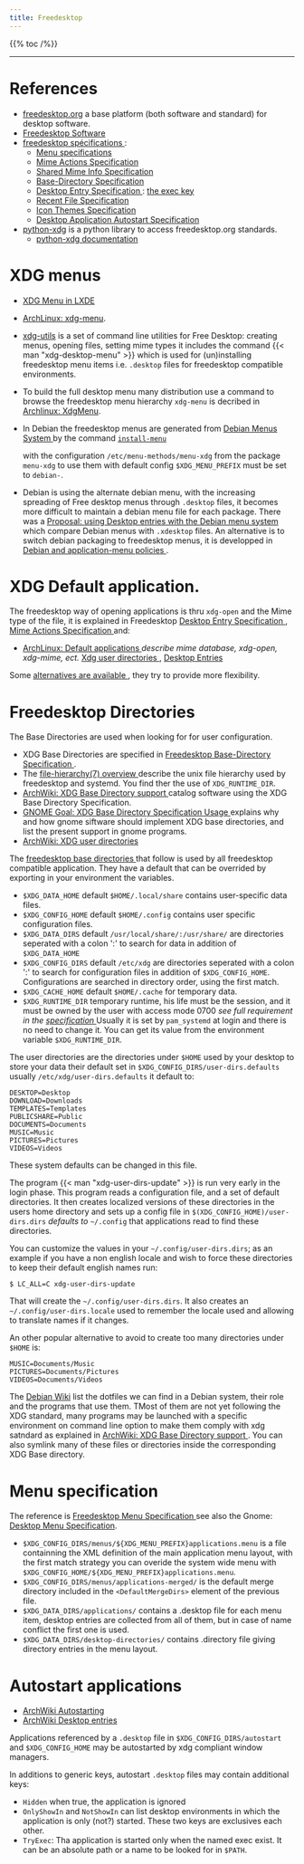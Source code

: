 ```yaml
---
title: Freedesktop
---
```


{{% toc /%}}

---

# References
-   [freedesktop.org](http://www.freedesktop.org/) a base platform
    (both software and standard) for desktop software.
-   [Freedesktop Software](http://freedesktop.org/wiki/Software/)
-   [freedesktop spécifications
    ](http://www.freedesktop.org/wiki/Specifications):
    -   [Menu specifications
        ](http://standards.freedesktop.org/menu-spec/latest/)
    -   [Mime Actions Specification
        ](http://standards.freedesktop.org/mime-apps-spec/latest/)
    -   [Shared Mime Info Specification
        ](http://www.freedesktop.org/wiki/Specifications/shared-mime-info-spec)
    -   [Base-Directory Specification
        ](http://standards.freedesktop.org/basedir-spec/latest/)
    -   [Desktop Entry Specification
        ](http://standards.freedesktop.org/desktop-entry-spec/desktop-entry-spec-latest.html):
        [the exec key
        ](http://standards.freedesktop.org/desktop-entry-spec/latest/ar01s06.html)
    -   [Recent File Specification
        ](http://www.freedesktop.org/wiki/Specifications/recent-file-spec)
    -   [Icon Themes Specification
        ](http://standards.freedesktop.org/icon-theme-spec/icon-theme-spec-latest.html)
    -   [Desktop Application Autostart Specification
        ](http://standards.freedesktop.org/autostart-spec/latest/)
-   [python-xdg](http://freedesktop.org/wiki/Software/pyxdg) is a
    python library to access freedesktop.org standards.
    -   [python-xdg documentation](http://pyxdg.readthedocs.org/en/latest/index.html)

# XDG menus
-   [XDG Menu in LXDE](http://wiki.lxde.org/en/Main_Menu)
-   [ArchLinux: xdg-menu](https://wiki.archlinux.org/index.php/Xdg-menu).
-   [xdg-utils](http://portland.freedesktop.org/)
    is a set of command line utilities for Free Desktop:  creating
    menus, opening files, setting mime types it includes the command
    {{< man "xdg-desktop-menu" >}}
    which is used  for (un)installing freedesktop menu items i.e. `.desktop` files
    for freedesktop compatible environments.
-   To build the full desktop menu many distribution use a command to browse the freedesktop
    menu hierarchy `xdg-menu` is decribed in
    [Archlinux: XdgMenu](https://wiki.archlinux.org/index.php/Xdg-Menu).
-   In Debian the freedesktop menus are generated from
    [Debian Menus System
    ](http://www.debian.org/doc/packaging-manuals/menu.html/)
    by the command
    [`install-menu`
    ](http://www.debian.org/doc/packaging-manuals/menu.html/ch7.html)

    with the configuration `/etc/menu-methods/menu-xdg` from the
    package `menu-xdg` to use them with default config
    `$XDG_MENU_PREFIX` must be set to `debian-`.
-   Debian is using the alternate debian menu, with the increasing spreading
    of Free desktop menus through `.desktop` files, it becomes more difficult to
    maintain a debian menu file for each package. There was a
    [Proposal: using Desktop entries with the Debian menu system
    ]( https://wiki.debian.org/Proposals/DebianMenuUsingDesktopEntries) which
    compare Debian menus with `.xdesktop` files. An alternative is to switch
    debian packaging to freedesktop menus, it is developped in
    [Debian and application-menu policies
    ](http://lwn.net/Articles/597697/).


# XDG Default application.
The freedesktop way of opening applications is
thru `xdg-open` and the Mime type of the file,
it is explained in Freedesktop
[Desktop Entry Specification
](http://standards.freedesktop.org/desktop-entry-spec/desktop-entry-spec-latest.html),
[Mime Actions Specification
](http://standards.freedesktop.org/mime-apps-spec/latest/)
and:

-   [ArchLinux: Default applications
    ](https://wiki.archlinux.org/index.php/Default_Applications)
    _describe mime database, xdg-open, xdg-mime, ect._
    [Xdg user directories
    ](https://wiki.archlinux.org/index.php/XDG_user_directories),
    [Desktop Entries](https://wiki.archlinux.org/index.php/Desktop_entries)

Some [alternatives are available
](https://wiki.archlinux.org/index.php/Default_Applications#Utilities),
they try to provide more flexibility.

# Freedesktop Directories
The Base Directories are used when looking for for user configuration.

-   XDG Base Directories are specified in
    [Freedesktop Base-Directory Specification
    ](https://specifications.freedesktop.org/basedir-spec/basedir-spec-latest.html).
-   The [file-hierarchy(7) overview
    ](https://www.freedesktop.org/software/systemd/man/file-hierarchy.html)
    describe the unix file hierarchy used by freedesktop and systemd. You find ther the
    use of `XDG_RUNTIME_DIR`.
-   [ArchWiki: XDG Base Directory support
    ](https://wiki.archlinux.org/index.php/XDG_Base_Directory_support)
    catalog software using the XDG Base Directory Specification.
-   [GNOME Goal: XDG Base Directory Specification Usage
    ](https://wiki.gnome.org/Initiatives/GnomeGoals/XDGConfigFolders)
    explains why and how gnome siftware should implement XDG base
    directories, and list the present support in gnome programs.
-   [ArchWiki: XDG user directories
    ](https://wiki.archlinux.org/index.php/XDG_user_directories)


The [freedesktop base directories
](http://standards.freedesktop.org/basedir-spec/latest/)
that follow is used by all freedesktop compatible application. They
have a default that can be overrided by exporting in your environment
the variables.

-   `$XDG_DATA_HOME` default `$HOME/.local/share` contains user-specific
    data files.
-   `$XDG_CONFIG_HOME` default `$HOME/.config` contains user specific
    configuration files.
-   `$XDG_DATA_DIRS` default `/usr/local/share/:/usr/share/` are
    directories seperated with a colon ':' to search for data in
    addition of `$XDG_DATA_HOME`
-   `$XDG_CONFIG_DIRS` default `/etc/xdg` are directories seperated with
    a colon ':' to search for configuration files in addition of
    `$XDG_CONFIG_HOME`.  Configurations are searched in directory
    order, using the first match.
-   `$XDG_CACHE_HOME` default `$HOME/.cache` for temporary data.
-   `$XDG_RUNTIME_DIR` temporary runtime, his life must be the
    session, and it must be owned by the user with access mode 0700
    _see full requirement in the
    [specification
    ](http://standards.freedesktop.org/basedir-spec/latest/)_
    Usually it is set by `pam_systemd` at login and there is no need
    to change it.  You can get its value from the environment variable
    `$XDG_RUNTIME_DIR`.


The user directories are the directories under `$HOME` used by your
desktop to store your data their default set in
`$XDG_CONFIG_DIRS/user-dirs.defaults` usually
`/etc/xdg/user-dirs.defaults` it default to:

    DESKTOP=Desktop
    DOWNLOAD=Downloads
    TEMPLATES=Templates
    PUBLICSHARE=Public
    DOCUMENTS=Documents
    MUSIC=Music
    PICTURES=Pictures
    VIDEOS=Videos

These system defaults can be changed in  this file.

The program {{< man "xdg-user-dirs-update" >}} is run very early in the login
phase. This program reads a configuration file, and a set of default
directories. It then creates localized versions of these directories
in the users home directory and sets up a config file in
`$(XDG_CONFIG_HOME)/user-dirs.dirs` _defaults to_ `~/.config` that
applications read to find these directories.

You can customize the values in your `~/.config/user-dirs.dirs`;
as an example if you have a non english locale and wish to force these
directories to keep their default english names run:

    $ LC_ALL=C xdg-user-dirs-update

That will create the  `~/.config/user-dirs.dirs`. It also creates an
`~/.config/user-dirs.locale` used to remember the locale used and
allowing to translate names if it changes.

An other popular alternative to avoid to create too many directories
under `$HOME` is:

    MUSIC=Documents/Music
    PICTURES=Documents/Pictures
    VIDEOS=Documents/Videos

The [Debian Wiki](https://wiki.debian.org/DotFilesList) list the
dotfiles we can find in a Debian system, their role and the programs
that use them. TMost of them are not yet following the XDG standard,
many programs may be launched with a specific environment on command
line option to make them comply with xdg satndard as explained in
[ArchWiki: XDG Base Directory support
](https://wiki.archlinux.org/index.php/XDG_Base_Directory_support).
You can also symlink many of these files or directories inside the
corresponding XDG Base directory.


# Menu specification

The reference is [Freedesktop Menu Specification
](http://www.freedesktop.org/wiki/Specifications/menu-spec)
see also the Gnome:
[Desktop Menu Specification](http://developer.gnome.org/menu-spec/).

-   `$XDG_CONFIG_DIRS/menus/${XDG_MENU_PREFIX}applications.menu`
    is a file containning the  XML definition of the main application
    menu layout, with the first match strategy you can overide the
    system wide menu with `$XDG_CONFIG_HOME/${XDG_MENU_PREFIX}applications.menu`.
-   `$XDG_CONFIG_DIRS/menus/applications-merged/` is the default merge
    directory included in the `<DefaultMergeDirs>` element of the previous file.
-   `$XDG_DATA_DIRS/applications/` contains a .desktop file for each menu item,
    desktop entries are collected from all of them, but in case of name
    conflict the first one is used.
-    `$XDG_DATA_DIRS/desktop-directories/` contains .directory file giving
    directory entries in the menu layout.

# Autostart applications
-   [ArchWiki Autostarting
    ](https://wiki.archlinux.org/index.php/Autostarting)
-   [ArchWiki Desktop entries
    ](https://wiki.archlinux.org/index.php/Desktop_entries#Autostart)

Applications referenced by a `.desktop` file in
`$XDG_CONFIG_DIRS/autostart` and `$XDG_CONFIG_HOME`
may be autostarted  by xdg compliant window managers.

In additions to generic keys, autostart  `.desktop` files may contain
additional keys:

-   `Hidden` when true, the application is ignored
-   `OnlyShowIn` and `NotShowIn` can list desktop environments
    in which the application is only (not?) started.
    These two keys are exclusives each other.
-   `TryExec`: Tha application is started only when the named exec
    exist. It can be an absolute path or a name to be looked for in `$PATH`.


<!-- Local Variables: -->
<!-- mode: markdown -->
<!-- ispell-local-dictionary: "english" -->
<!-- End: -->
